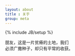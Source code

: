 ```yaml
---
layout: about
title : 关于
group: meta
---
```

{% include JB/setup %}

朋友，这是一片贫瘠的土地，我们<br>
必须广撒种子，却只有平常的收获。
